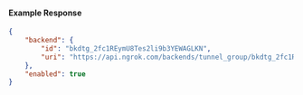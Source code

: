 <!-- Code generated for API Clients. DO NOT EDIT. -->

#### Example Response

```json
{
	"backend": {
		"id": "bkdtg_2fc1REymU8Tes2li9b3YEWAGLKN",
		"uri": "https://api.ngrok.com/backends/tunnel_group/bkdtg_2fc1REymU8Tes2li9b3YEWAGLKN"
	},
	"enabled": true
}
```
